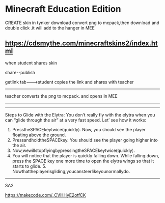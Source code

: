 # Minecraft Education Edition
CREATE skin in tynker
download
convert png to mcpack,then download and double click .it will add to the hanger in MEE

https://cdsmythe.com/minecraftskins2/index.html
----------------------------------------------------


when student shares skin


share--publish


getlink tab--->student copies the link and shares with teacher

------------------------------------
teacher converts the png to mcpack. and opens in MEE

-----------------------------------
*************************************************************************************************
Steps to Glide with the Elytra:
You don't really fly with the elytra when you can “glide through the air” at a very fast speed. Let’ see how it works:
1. PresstheSPACEkeytwice(quickly).
Now, you should see the player floating above the ground.
2. PressandholdtheSPACEkey.
You should see the player going higher into the air.
3. Now,wewillstopflyingbypressingtheSPACEkeytwice(quickly).
4. You will notice that the player is quickly falling down. While falling down, press
the SPACE key one more time to open the elytra wings so that it starts to glide. 5. Nowthattheplayerisgliding,youcansteerlikeyounormallydo.
***********************************************************************

SA2

https://makecode.com/_CVHHyE2otfCK



